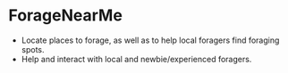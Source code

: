 # ForageNearMe
- Locate places to forage, as well as to help local foragers find foraging spots.
- Help and interact with local and newbie/experienced foragers.
